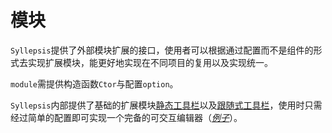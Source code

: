 # 模块

`Syllepsis`提供了外部模块扩展的接口，使用者可以根据通过配置而不是组件的形式去实现扩展模块，能更好地实现在不同项目的复用以及实现统一。

`module`需提供构造函数`Ctor`与配置`option`。

`Syllepsis`内部提供了基础的扩展模块[静态工具栏](/zh-cn/modules/toolbar.md)以及[跟随式工具栏](/zh-cn/modules/toolbar-inline.md)，使用时只需经过简单的配置即可实现一个完备的可交互编辑器（[_例子_](/zh-cn/playground)）。
